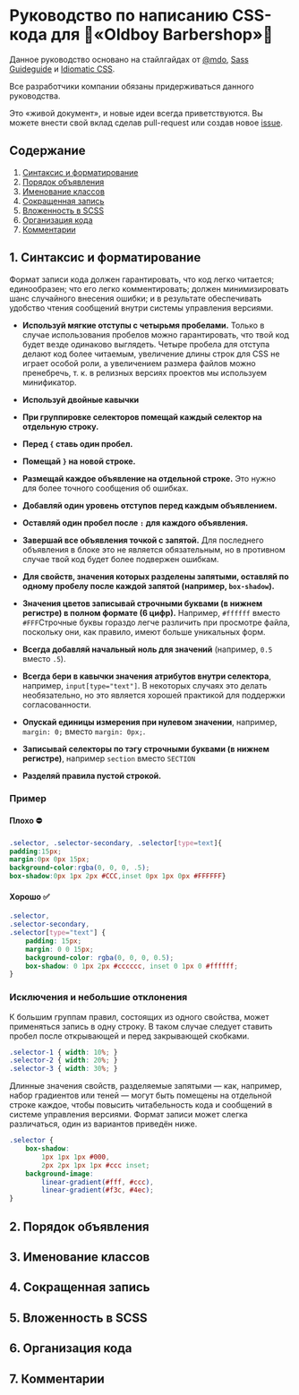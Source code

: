 # Руководство по написанию CSS-кода для :barber:«Oldboy&nbsp;Barbershop»:barber:

Данное руководство основано на стайлгайдах от [@mdo](https://github.com/mdo/code-guide), [Sass Guideguide](https://sass-guidelin.es) и [Idiomatic CSS](https://github.com/necolas/idiomatic-css). 

Все разработчики компании обязаны придерживаться данного руководства.

Это «живой документ», и новые идеи всегда приветствуются. Вы можете внести свой вклад сделав pull-request или создав новое [issue](https://github.com/nigel-riss/oldboy-styleguide/issues).

## Содержание

1. [Синтаксис и форматирование](#syntax)
2. [Порядок объявления](#order)
3. [Именование классов](#naming)
4. [Сокращенная запись](#shornings)
5. [Вложенность в SCSS](#scss-nesting)
6. [Организация кода](#code-organization)
7. [Комментарии](#comments)

<a name="syntax"></a>

## 1. Синтаксис и форматирование

Формат записи кода должен гарантировать, что код легко читается; единообразен; что его легко комментировать; должен минимизировать шанс случайного внесения ошибки; и в результате обеспечивать удобство чтения сообщений внутри системы управления версиями.

- **Используй мягкие отступы с четырьмя пробелами.** Только в случае использования пробелов можно гарантировать, что твой код будет везде одинаково выглядеть. Четыре пробела для отступа делают код более читаемым, увеличение длины строк для CSS не играет особой роли, а увеличением размера файлов можно пренебречь, т. к. в релизных версиях проектов мы используем минификатор.

- **Используй двойные кавычки**

- **При группировке селекторов помещай каждый селектор на отдельную строку.**

- **Перед `{` ставь один пробел.**

- **Помещай `}` на новой строке.**

- **Размещай каждое объявление на отдельной строке.** Это нужно для более точного сообщения об ошибках.

- **Добавляй один уровень отступов перед каждым объявлением.**

- **Оставляй один пробел после `:` для каждого объявления.**

- **Завершай все объявления точкой с запятой.** Для последнего объявления в блоке это не является обязательным, но в противном случае твой код будет более подвержен ошибкам.

- **Для свойств, значения которых разделены запятыми, оставляй по одному пробелу после каждой запятой (например, `box-shadow`).**

- **Значения цветов записывай строчными буквами (в нижнем регистре) в полном формате (6 цифр).** Например, `#ffffff` вместо `#FFF`Строчные буквы гораздо легче различить при просмотре файла, поскольку они, как правило, имеют больше уникальных форм.

<!-- - **Не оставляй пробелов после запятых внтури значений `rgb()`, `rgba()`, `hsl()`, `hsla()`, или `rect()`.** Это помогает различать различные цветовые значения (запятая без пробела) от нескольких значений одного свойства (запятая с пробелом). -->

- **Всегда добавляй начальный ноль для значений** (например, `0.5` вместо `.5`).

- **Всегда бери в кавычки значения атрибутов внутри селектора**, например, `input[type="text"]`. В некоторых случаях это делать необязательно, но это является хорошей практикой для поддержки согласованности.

- **Опускай единицы измерения при нулевом значении**, например, `margin: 0;` вместо `margin: 0px;`.

- **Записывай селекторы по тэгу строчными буквами (в нижнем регистре)**, например `section` вместо `SECTION`

- **Разделяй правила пустой строкой.**

### Пример

#### Плохо :no_entry:
```css
.selector, .selector-secondary, .selector[type=text]{
padding:15px;
margin:0px 0px 15px;
background-color:rgba(0, 0, 0, .5);
box-shadow:0px 1px 2px #CCC,inset 0px 1px 0px #FFFFFF}
```

#### Хорошо :white_check_mark:
```css
.selector,
.selector-secondary,
.selector[type="text"] {
    padding: 15px;
    margin: 0 0 15px;
    background-color: rgba(0, 0, 0, 0.5);
    box-shadow: 0 1px 2px #cccccc, inset 0 1px 0 #ffffff;
}
```
### Исключения и небольшие отклонения
К большим группам правил, состоящих из одного свойства, может применяться
запись в одну строку. В таком случае следует ставить пробел после открывающей и
перед закрывающей скобками.

```css
.selector-1 { width: 10%; }
.selector-2 { width: 20%; }
.selector-3 { width: 30%; }
```

Длинные значения свойств, разделяемые запятыми — как, например, набор
градиентов или теней — могут быть помещены на отдельной строке каждое, чтобы
повысить читабельность кода и сообщений в системе управления версиями. Формат
записи может слегка различаться, один из вариантов приведён ниже.

```css
.selector {
    box-shadow:
        1px 1px 1px #000,
        2px 2px 1px 1px #ccc inset;
    background-image:
        linear-gradient(#fff, #ccc),
        linear-gradient(#f3c, #4ec);
}
```


<a name="order"></a>

## 2. Порядок объявления

<a name="naming"></a>

## 3. Именование классов

<a name="shortnings"></a>

## 4. Сокращенная запись

<a name="scss-nesting"></a>

## 5. Вложенность в SCSS

<a name="code-organization"></a>

## 6. Организация кода

<a name="comments"></a>

## 7. Комментарии